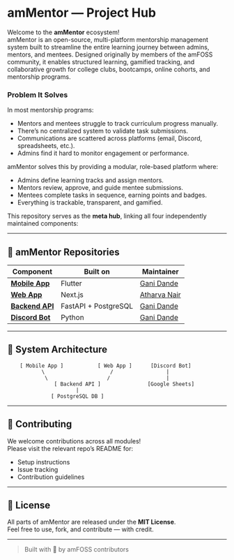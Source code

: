 # amMentor — Project Hub
Welcome to the **amMentor** ecosystem!  
amMentor is an open-source, multi-platform mentorship management system built to streamline the entire learning journey between admins, mentors, and mentees. Designed originally by members of the amFOSS community, it enables structured learning, gamified tracking, and collaborative growth for college clubs, bootcamps, online cohorts, and mentorship programs.

### Problem It Solves

In most mentorship programs:
- Mentors and mentees struggle to track curriculum progress manually.
- There’s no centralized system to validate task submissions.
- Communications are scattered across platforms (email, Discord, spreadsheets, etc.).
- Admins find it hard to monitor engagement or performance.

amMentor solves this by providing a modular, role-based platform where:
- Admins define learning tracks and assign mentors.
- Mentors review, approve, and guide mentee submissions.
- Mentees complete tasks in sequence, earning points and badges.
- Everything is trackable, transparent, and gamified.

This repository serves as the **meta hub**, linking all four independently maintained components:

---

## 🔗 amMentor Repositories

| Component       | Built on                                            | Maintainer                                                                 |
|----------------|--------------------------------------------------------|----------------------------------------------------------------------------|
| [**Mobile App**](https://github.com/amfoss/ammentor)   | Flutter | [Gani Dande](https://github.com/ganidande905)               |
| [**Web App**](https://github.com/amfoss/amMentor-Web)   | Next.js | [Atharva Nair](https://github.com/atharvanair04)                     |
|[ **Backend API** ](https://github.com/amfoss/amMentor-Backend)  | FastAPI + PostgreSQL| [Gani Dande](https://github.com/ganidande905)             |
| [**Discord Bot**](https://github.com/amfoss/amMentor)   |  Python  | [Gani Dande](https://github.com/ganidande905)             |

---

## 🧩 System Architecture

```
    [ Mobile App ]           [ Web App ]      [Discord Bot]
           \                     /                 |
            \                   /                  |
               [ Backend API ]               [Google Sheets]
                      |
              [ PostgreSQL DB ]

```

---


## 🧠 Contributing

We welcome contributions across all modules!  
Please visit the relevant repo’s README for:
- Setup instructions
- Issue tracking
- Contribution guidelines

---

## 📄 License

All parts of amMentor are released under the **MIT License**.  
Feel free to use, fork, and contribute — with credit.

---

> Built with 💛 by amFOSS contributors

